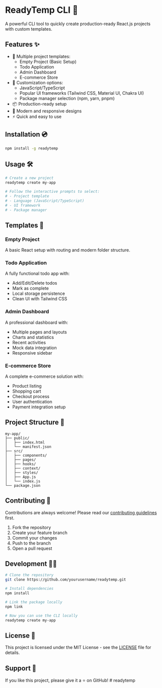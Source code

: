 # ReadyTemp CLI 🚀

A powerful CLI tool to quickly create production-ready React.js projects with custom templates.

## Features ✨

- 🎯 Multiple project templates:
  - Empty Project (Basic Setup)
  - Todo Application
  - Admin Dashboard
  - E-commerce Store
- 🔧 Customization options:
  - JavaScript/TypeScript
  - Popular UI frameworks (Tailwind CSS, Material UI, Chakra UI)
  - Package manager selection (npm, yarn, pnpm)
- 📦 Production-ready setup
- 🎨 Modern and responsive designs
- ⚡ Quick and easy to use

## Installation 💿

```bash
npm install -g readytemp
```

## Usage 🛠️

```bash
# Create a new project
readytemp create my-app

# Follow the interactive prompts to select:
# - Project template
# - Language (JavaScript/TypeScript)
# - UI framework
# - Package manager
```

## Templates 📝

### Empty Project
A basic React setup with routing and modern folder structure.

### Todo Application
A fully functional todo app with:
- Add/Edit/Delete todos
- Mark as complete
- Local storage persistence
- Clean UI with Tailwind CSS

### Admin Dashboard
A professional dashboard with:
- Multiple pages and layouts
- Charts and statistics
- Recent activities
- Mock data integration
- Responsive sidebar

### E-commerce Store
A complete e-commerce solution with:
- Product listing
- Shopping cart
- Checkout process
- User authentication
- Payment integration setup

## Project Structure 📁

```
my-app/
├── public/
│   ├── index.html
│   └── manifest.json
├── src/
│   ├── components/
│   ├── pages/
│   ├── hooks/
│   ├── context/
│   ├── styles/
│   ├── App.js
│   └── index.js
└── package.json
```

## Contributing 🤝

Contributions are always welcome! Please read our [contributing guidelines](CONTRIBUTING.md) first.

1. Fork the repository
2. Create your feature branch
3. Commit your changes
4. Push to the branch
5. Open a pull request

## Development 👨‍💻

```bash
# Clone the repository
git clone https://github.com/yourusername/readytemp.git

# Install dependencies
npm install

# Link the package locally
npm link

# Now you can use the CLI locally
readytemp create my-app
```

## License 📄

This project is licensed under the MIT License - see the [LICENSE](LICENSE) file for details.

## Support 💪

If you like this project, please give it a ⭐️ on GitHub! # readytemp
